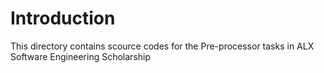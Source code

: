 # Introduction

This directory contains scource codes for the Pre-processor tasks in ALX Software Engineering Scholarship
